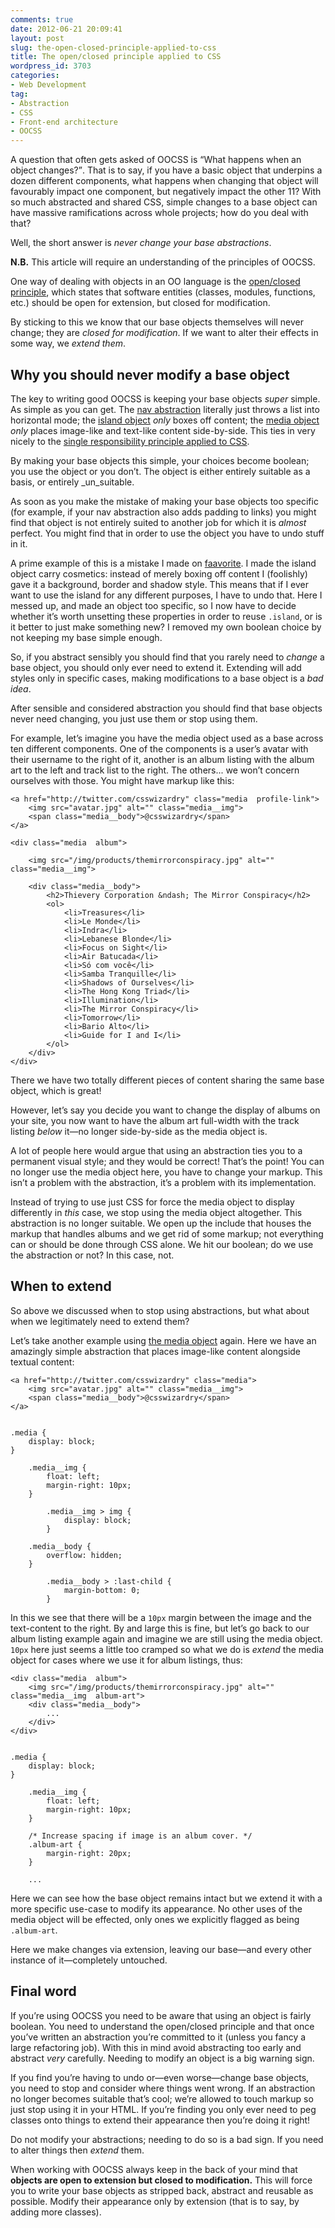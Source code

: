 ```yaml
---
comments: true
date: 2012-06-21 20:09:41
layout: post
slug: the-open-closed-principle-applied-to-css
title: The open/closed principle applied to CSS
wordpress_id: 3703
categories:
- Web Development
tag:
- Abstraction
- CSS
- Front-end architecture
- OOCSS
---
```


A question that often gets asked of OOCSS is <q>What happens when an object
changes?</q>. That is to say, if you have a basic object that underpins a dozen
different components, what happens when changing that object will favourably
impact one component, but negatively impact the other 11? With so much abstracted
and shared CSS, simple changes to a base object can have massive ramifications
across whole projects; how do you deal with that?

Well, the short answer is _never change your base abstractions_.

**N.B.** This article will require an understanding of the principles of OOCSS.

One way of dealing with objects in an OO language is the
[open/closed principle](http://en.wikipedia.org/wiki/Open/closed_principle),
which states that  software entities (classes, modules, functions, etc.) should
be open for extension, but closed for modification.

By sticking to this we know that our base objects themselves will never change;
they are _closed for modification_. If we want to alter their effects in some
way, we _extend them_.

## Why you should never modify a base object

The key to writing good OOCSS is keeping your base objects _super_ simple. As
simple as you can get. The [nav abstraction](/2011/09/the-nav-abstraction/)
literally just throws a list into horizontal mode; the
[island object](/2011/10/the-island-object/) _only_ boxes off content; the
[media object](http://www.stubbornella.org/content/2010/06/25/the-media-object-saves-hundreds-of-lines-of-code/)
_only_ places image-like and text-like content side-by-side. This ties in very
nicely to the [single responsibility principle applied to CSS](/2012/04/the-single-responsibility-principle-applied-to-css/).

By making your base objects this simple, your choices become boolean; you use
the object or you don’t. The object is either entirely suitable as a basis, or
entirely _un_suitable.

As soon as you make the mistake of making your base objects too specific (for
example, if your nav abstraction also adds padding to links) you might find that
object is not entirely suited to another job for which it is _almost_ perfect.
You might find that in order to use the object you have to undo stuff in it.

A prime example of this is a mistake I made on [faavorite](http://faavorite.com/csswizardry).
I made the island object carry cosmetics: instead of merely boxing off content I
(foolishly) gave it a background, border and shadow style. This means that if I
ever want to use the island for any different purposes, I have to undo that. Here
I messed up, and made an object too specific, so I now have to decide whether
it’s worth unsetting these properties in order to reuse `.island`, or is it
better to just make something new? I removed my own boolean choice by not
keeping my base simple enough.

So, if you abstract sensibly you should find that you rarely need to _change_ a
base object, you should only ever need to extend it. Extending will add styles
only in specific cases, making modifications to a base object is a _bad idea_.

After sensible and considered abstraction you should find that base objects
never need changing, you just use them or stop using them.

For example, let’s imagine you have the media object used as a base across ten
different components. One of the components is a user’s avatar with their
username to the right of it, another is an album listing with the album art to
the left and track list to the right. The others... we won’t concern ourselves
with those. You might have markup like this:
    
    <a href="http://twitter.com/csswizardry" class="media  profile-link">
        <img src="avatar.jpg" alt="" class="media__img">
        <span class="media__body">@csswizardry</span>
    </a>
    
    <div class="media  album">

        <img src="/img/products/themirrorconspiracy.jpg" alt="" class="media__img">

        <div class="media__body">
            <h2>Thievery Corporation &ndash; The Mirror Conspiracy</h2>
            <ol>
                <li>Treasures</li>
                <li>Le Monde</li>
                <li>Indra</li>
                <li>Lebanese Blonde</li>
                <li>Focus on Sight</li>
                <li>Air Batucada</li>
                <li>Só com você</li>
                <li>Samba Tranquille</li>
                <li>Shadows of Ourselves</li>
                <li>The Hong Kong Triad</li>
                <li>Illumination</li>
                <li>The Mirror Conspiracy</li>
                <li>Tomorrow</li>
                <li>Bario Alto</li>
                <li>Guide for I and I</li>
            </ol>
        </div>
    </div>

There we have two totally different pieces of content sharing the same base
object, which is great!

However, let’s say you decide you want to change the display of albums on your
site, you now want to have the album art full-width with the track listing
_below_ it—no longer side-by-side as the media object is.

A lot of people here would argue that using an abstraction ties you to a
permanent visual style; and they would be correct! That’s the point! You can no
longer use the media object here, you have to change your markup. This isn’t a
problem with the abstraction, it’s a problem with its implementation.

Instead of trying to use just CSS for force the media object to display
differently in _this_ case, we stop using the media object altogether. This
abstraction is no longer suitable. We open up the include that houses the markup
that handles albums and we get rid of some markup; not everything can or should
be done through CSS alone. We hit our boolean; do we use the abstraction or not?
In this case, not.

## When to extend

So above we discussed when to stop using abstractions, but what about when we
legitimately need to extend them?

Let’s take another example using [the media object](http://www.stubbornella.org/content/2010/06/25/the-media-object-saves-hundreds-of-lines-of-code/)
again. Here we have an amazingly simple abstraction that places image-like
content alongside textual content:
    
    <a href="http://twitter.com/csswizardry" class="media">
        <img src="avatar.jpg" alt="" class="media__img">
        <span class="media__body">@csswizardry</span>
    </a>


    .media {
        display: block;
    }

        .media__img {
            float: left;
            margin-right: 10px;
        }

            .media__img > img {
                display: block;
            }

        .media__body {
            overflow: hidden;
        }

            .media__body > :last-child {
                margin-bottom: 0;
            }

In this we see that there will be a `10px` margin between the image and the
text-content to the right. By and large this is fine, but let’s go back to our
album listing example again and imagine we are still using the media object.
`10px` here just seems a little too cramped so what we do is _extend_ the media
object for cases where we use it for album listings, thus:
    
    <div class="media  album">
        <img src="/img/products/themirrorconspiracy.jpg" alt="" class="media__img  album-art">
        <div class="media__body">
            ...
        </div>
    </div>


    .media {
        display: block;
    }

        .media__img {
            float: left;
            margin-right: 10px;
        }

        /* Increase spacing if image is an album cover. */
        .album-art {
            margin-right: 20px;
        }

        ...

Here we can see how the base object remains intact but we extend it with a more
specific use-case to modify its appearance. No other uses of the media object
will be effected, only ones we explicitly flagged as being `.album-art`.

Here we make changes via extension, leaving our base—and every other instance of
it—completely untouched.

## Final word

If you’re using OOCSS you need to be aware that using an object is fairly
boolean. You need to understand the open/closed principle and that once you’ve
written an abstraction you’re committed to it (unless you fancy a large
refactoring job). With this in mind avoid abstracting too early and abstract
_very_ carefully. Needing to modify an object is a big warning sign.

If you find you’re having to undo or—even worse—change base objects, you need to
stop and consider where things went wrong. If an abstraction no longer becomes
suitable that’s cool; we’re allowed to touch markup so just stop using it in
your HTML. If you’re finding you only ever need to peg classes onto things to
extend their appearance then you’re doing it right!

Do not modify your abstractions; needing to do so is a bad sign. If you need to
alter things then _extend_ them.

When working with OOCSS always keep in the back of your mind that **objects are
open to extension but closed to modification.** This will force you to write
your base objects as stripped back, abstract and reusable as possible. Modify
their appearance only by extension (that is to say, by adding more classes).
